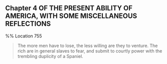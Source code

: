 ## Chapter 4 OF THE PRESENT ABILITY OF AMERICA, WITH SOME MISCELLANEOUS REFLECTIONS
%% Location 755 
> The more men have to lose, the less willing are they to venture. The rich are in general slaves to fear, and submit to courtly power with the trembling duplicity of a Spaniel. 